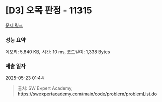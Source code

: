 # [D3] 오목 판정 - 11315 

[문제 링크](https://swexpertacademy.com/main/code/problem/problemDetail.do?contestProbId=AXaSUPYqPYMDFASQ) 

### 성능 요약

메모리: 5,840 KB, 시간: 10 ms, 코드길이: 1,338 Bytes

### 제출 일자

2025-05-23 01:44



> 출처: SW Expert Academy, https://swexpertacademy.com/main/code/problem/problemList.do